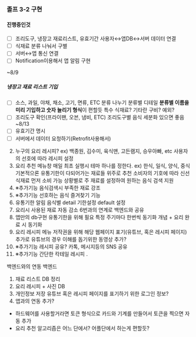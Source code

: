 ### 졸프 3-2 구현

#### 진행중인것
- [ ] 조리도구, 냉장고 재료리스트, 유효기간 사용자↔앱DB↔서버 데이터 연결
- [ ] 식재료 분류 나눠서 구별
- [ ] 서버↔앱 통신 연결
- [ ] Notification이용해서 앱 알림 구현

~8/9
##### 냉장고 재료 리스트 기입
- [ ] 소스, 과일, 야채, 채소, 고기, 면류, ETC 분류 나누기 분류별 디테일
       **분류별 이름을 미리 기입하고 숫자 늘리기 형식**이 편할듯
                특수 식재료?  기타란 구비?  예외?
- [ ] 조리도구 확인(프라이팬, 오븐, 냄비, ETC) 조리도구별 음식 세분화 있으면 좋음
~8/13
- [ ] 유효기간 명시
- [ ] 서버에서 데이터 요청하기(Retrofit사용해서)
               
<!--         ※추가기능
            새로운 메뉴로 추가( 장보기 메뉴 )
            장보러 갈 시 냉장고에서 다 사용해가는 소스, 재료등을 표기
            선호하는 요리(즐겨찾기)에서 부족한 재료 알림
                선호하는 요리 완료 시 비슷한 요리 추천

            근처 대형마트 전단상품, 행사상품 크롤링 -->
            
 2. 누구의 요리 레시피? ex) 백종원, 김수미, 육식맨, 고든램지, 승우아빠, etc 사용자의 선호에 따라 레시피 설정 
 3. 요리 추천 메뉴창 매일 최초 실행시 테마 하나를 정한다. ex) 한식, 일식, 양식, 중식 기본적으론 유통기한이 다되어가는 재료들 위주로 추천 소비자의 기호에 따라 신선식재료 먼저 소비 가능 상황별로 주 재료를 설정하여 원하는 음식 검색 지원 
 4. ※추가기능 음식검색시 부족한 재료 강조 
 5. ※추가기능 선호하는 음식 즐겨찾기 기능 
 6. 유통기한 알림 음식별 detail 기한설정 default 설정 
 7. 요리시 사용된 재료 자동 감소 6번과의 연계로 백엔드와 공유
 8. 앱만의 db구현 유통기한을 위해 필요 특정 주기마다 한번씩 동기화 개념 + 요리 완료 시 동기화
 9. 요리 레시피 메뉴 저작권을 위해 해당 웹페이지 표기(유튜브, 혹은 레시피 페이지) 추가로 유튜브의 경우 이해를 돕기위한 동영상 추가? 
 10. ※추가기능 레시피 공유? 카톡, 메시지등의 SNS 공유 
 11. ※추가기능  간단한 칵테일 레시피 . 
 
 백엔드와의 연동 백엔드 
 1. 재료 리스트 DB 정리 
 2. 요리 레시피 + 사진 DB 
 3. 개인정보 저장 유튜브 혹은 레시피 페이지를 표기하기 위한 로그인 정보? 
 4. 앱과의 연동 추가? 
 - 하드웨어를 사용할거라면 토큰 형식으로 카드와 기계를 만들어서 토큰을 찍으면 자동 추가
 - 요리 추천 알고리즘은 어느 단에서? 어플단에서 하는게 편할듯?